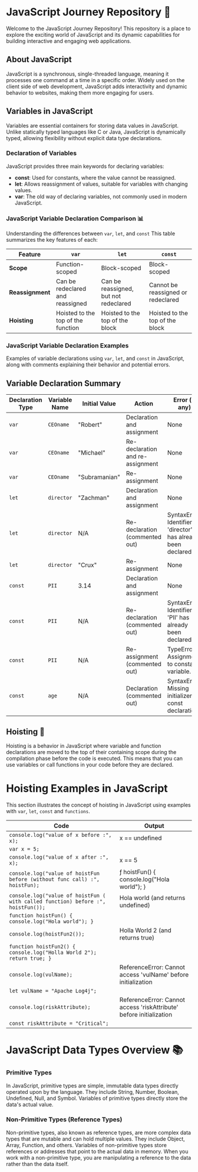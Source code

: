 # JavaScript Journey Repository 🚀

Welcome to the JavaScript Journey Repository! This repository is a place to explore the exciting world of JavaScript and its dynamic capabilities for building interactive and engaging web applications.

## About JavaScript

JavaScript is a synchronous, single-threaded language, meaning it processes one command at a time in a specific order. Widely used on the client side of web development, JavaScript adds interactivity and dynamic behavior to websites, making them more engaging for users.

## Variables in JavaScript 

Variables are essential containers for storing data values in JavaScript. Unlike statically typed languages like C or Java, JavaScript is dynamically typed, allowing flexibility without explicit data type declarations.

### Declaration of Variables

JavaScript provides three main keywords for declaring variables:

- **const**: Used for constants, where the value cannot be reassigned.
- **let**: Allows reassignment of values, suitable for variables with changing values.
- **var**: The old way of declaring variables, not commonly used in modern JavaScript.

### JavaScript Variable Declaration Comparison 📊

Understanding the differences between `var`, `let`, and `const` This table summarizes the key features of each:

| Feature          | `var`                              | `let`                                 | `const`                            |
| ---------------- | ---------------------------------- | ------------------------------------- | ---------------------------------- |
| **Scope**        | Function-scoped                    | Block-scoped                          | Block-scoped                       |
| **Reassignment** | Can be redeclared and reassigned   | Can be reassigned, but not redeclared | Cannot be reassigned or redeclared |
| **Hoisting**     | Hoisted to the top of the function | Hoisted to the top of the block       | Hoisted to the top of the block    |

### JavaScript Variable Declaration Examples 

Examples of variable declarations using `var`, `let`, and `const` in JavaScript, along with comments explaining their behavior and potential errors.

## Variable Declaration Summary

| Declaration Type | Variable Name | Initial Value | Action                           | Error (if any)                                               | Output (if no error) |
| ---------------- | ------------- | ------------- | -------------------------------- | ------------------------------------------------------------ | -------------------- |
| `var`            | `CEOname`     | "Robert"      | Declaration and assignment       | None                                                         | "Robert"             |
| `var`            | `CEOname`     | "Michael"     | Re-declaration and re-assignment | None                                                         | "Michael"            |
| `var`            | `CEOname`     | "Subramanian" | Re-assignment                    | None                                                         | "Subramanian"        |
| `let`            | `director`    | "Zachman"     | Declaration and assignment       | None                                                         | "Zachman"            |
| `let`            | `director`    | N/A           | Re-declaration (commented out)   | SyntaxError: Identifier 'director' has already been declared | None (due to error)  |
| `let`            | `director`    | "Crux"        | Re-assignment                    | None                                                         | "Crux"               |
| `const`          | `PII`         | 3.14          | Declaration and assignment       | None                                                         | 3.14                 |
| `const`          | `PII`         | N/A           | Re-declaration (commented out)   | SyntaxError: Identifier 'PII' has already been declared      | None (due to error)  |
| `const`          | `PII`         | N/A           | Re-assignment (commented out)    | TypeError: Assignment to constant variable.                  | None (due to error)  |
| `const`          | `age`         | N/A           | Declaration (commented out)      | SyntaxError: Missing initializer in const declaration        | None (due to error)  |

## Hoisting 🚀
Hoisting is a behavior in JavaScript where variable and function declarations are moved to the top of their containing scope during the compilation phase before the code is executed. This means that you can use variables or call functions in your code before they are declared.

# Hoisting Examples in JavaScript 

This section illustrates the concept of hoisting in JavaScript using examples with `var`, `let`, `const` and `functions`.



| Code                                       | Output                                      |
|--------------------------------------------|---------------------------------------------|
| `console.log("value of x before :", x);`   | x == undefined                              |
| `var x = 5;`                                |                                             |
| `console.log("value of x after :", x);`    | x == 5                                      |
| `console.log("value of hoistFun before (without func call) :", hoistFun);` | ƒ hoistFun() { console.log("Hola world"); } |
| `console.log("value of hoistFun ( with called function) before :", hoistFun());` | Hola world (and returns undefined)       |
| `function hoistFun() { console.log("Hola world"); }` |                                             |
| `console.log(hoistFun2());`                 | Holla World 2 (and returns true)            |
| `function hoistFun2() { console.log("Holla World 2"); return true; }` |                                     |
| `console.log(vulName);`                     | ReferenceError: Cannot access 'vulName' before initialization |
| `let vulName = "Apache Log4j";`             |                                             |
| `console.log(riskAttribute);`               | ReferenceError: Cannot access 'riskAttribute' before initialization |
| `const riskAttribute = "Critical";`         |                                             |


# JavaScript Data Types Overview 📚

### Primitive Types
In JavaScript, primitive types are simple, immutable data types directly operated upon by the language. They include String, Number, Boolean, Undefined, Null, and Symbol. Variables of primitive types directly store the data's actual value.

### Non-Primitive Types (Reference Types)
Non-primitive types, also known as reference types, are more complex data types that are mutable and can hold multiple values. They include Object, Array, Function, and others. Variables of non-primitive types store references or addresses that point to the actual data in memory. When you work with a non-primitive type, you are manipulating a reference to the data rather than the data itself.
